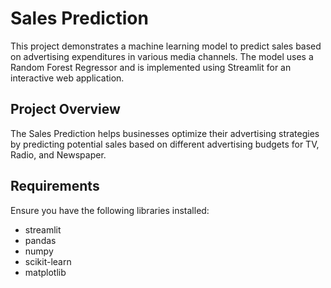 # Sales Prediction

This project demonstrates a machine learning model to predict sales based on advertising expenditures in various media channels. The model uses a Random Forest Regressor and is implemented using Streamlit for an interactive web application.

## Project Overview

The Sales Prediction helps businesses optimize their advertising strategies by predicting potential sales based on different advertising budgets for TV, Radio, and Newspaper.

## Requirements

Ensure you have the following libraries installed:

- streamlit
- pandas
- numpy
- scikit-learn
- matplotlib

